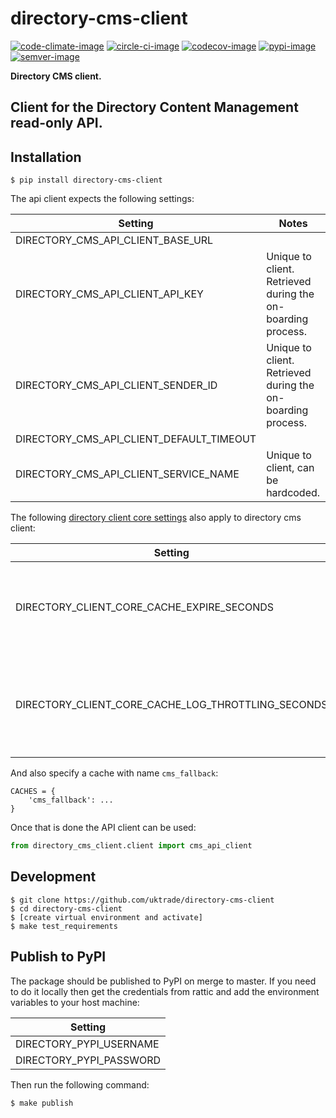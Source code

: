 # directory-cms-client

[![code-climate-image]][code-climate]
[![circle-ci-image]][circle-ci]
[![codecov-image]][codecov]
[![pypi-image]][pypi]
[![semver-image]][semver]

**Directory CMS client.**

Client for the Directory Content Management read-only API.
---

## Installation

    $ pip install directory-cms-client

The api client expects the following settings:

| Setting                                  | Notes                                                       |
| -----------------------------------------| ----------------------------------------------------------- |
| DIRECTORY_CMS_API_CLIENT_BASE_URL        |                                                             |
| DIRECTORY_CMS_API_CLIENT_API_KEY         | Unique to client. Retrieved during the on-boarding process. |
| DIRECTORY_CMS_API_CLIENT_SENDER_ID       | Unique to client. Retrieved during the on-boarding process. |
| DIRECTORY_CMS_API_CLIENT_DEFAULT_TIMEOUT |                                                             |
| DIRECTORY_CMS_API_CLIENT_SERVICE_NAME    | Unique to client, can be hardcoded.                         |

The following [directory client core settings](https://github.com/uktrade/directory-client-core) also apply to directory cms client:

| Setting                                            | Notes                                                 |
| ---------------------------------------------------| ------------------------------------------------------|
| DIRECTORY_CLIENT_CORE_CACHE_EXPIRE_SECONDS         | Duration to store the retrieved content in the cache. |    |
| DIRECTORY_CLIENT_CORE_CACHE_LOG_THROTTLING_SECONDS | Duration to throttle log events for a given url for.  |

And also specify a cache with name `cms_fallback`:

```
CACHES = {
    'cms_fallback': ...
}
```

Once that is done the API client can be used:

```py
from directory_cms_client.client import cms_api_client
```

## Development

```shell
$ git clone https://github.com/uktrade/directory-cms-client
$ cd directory-cms-client
$ [create virtual environment and activate]
$ make test_requirements
```

## Publish to PyPI

The package should be published to PyPI on merge to master. If you need to do it locally then get the credentials from rattic and add the environment variables to your host machine:

| Setting                     |
| --------------------------- |
| DIRECTORY_PYPI_USERNAME     |
| DIRECTORY_PYPI_PASSWORD     |

Then run the following command:

    $ make publish

[code-climate-image]: https://codeclimate.com/github/uktrade/directory-cms-client/badges/issue_count.svg
[code-climate]: https://codeclimate.com/github/uktrade/directory-cms-client

[circle-ci-image]: https://circleci.com/gh/uktrade/directory-cms-client/tree/master.svg?style=svg
[circle-ci]: https://circleci.com/gh/uktrade/directory-cms-client/tree/master

[codecov-image]: https://codecov.io/gh/uktrade/directory-cms-client/branch/master/graph/badge.svg
[codecov]: https://codecov.io/gh/uktrade/directory-cms-client

[pypi-image]: https://badge.fury.io/py/directory-cms-client.svg
[pypi]: https://badge.fury.io/py/directory-cms-client

[semver-image]: https://img.shields.io/badge/Versioning%20strategy-SemVer-5FBB1C.svg
[semver]: https://semver.org
